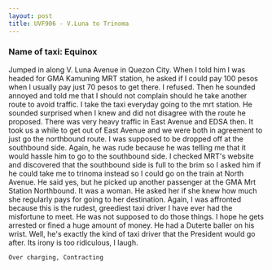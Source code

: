 ```yaml
---
layout: post
title: UVF906 - V.Luna to Trinoma
---
```


### Name of taxi: Equinox

Jumped in along V. Luna Avenue in Quezon City. When I told him I was headed for GMA Kamuning MRT station, he asked if I could pay 100 pesos when I usually pay just 70 pesos to get there. I refused. Then he sounded annoyed and told me that I should not complain should he take another route to avoid traffic. I take the taxi everyday going to the mrt station. He sounded surprised when I knew and did not disagree with the route he proposed. There was very heavy traffic in East Avenue and EDSA then. It took us a while to get out of East Avenue and we were both in agreement to just go the northbound route. I was supposed to be dropped off at the southbound side. Again, he was rude because he was telling me that it would hassle him to go to the southbound side. I checked MRT's website and discovered that the southbound side is full to the brim so I asked him if he could take me to trinoma instead so I could go on the train at North Avenue. He said yes, but he picked up another passenger at the GMA Mrt Station Northbound. It was a woman. He asked her if she knew how much she regularly pays for going to her destination. Again, I was affronted because this is the rudest, greediest taxi driver I have ever had the misfortune to meet. He was not supposed to do those things. I hope he gets arrested or fined a huge amount of money. He had a Duterte baller on his wrist. Well, he's exactly the kind of taxi driver that the President would go after. Its irony is too ridiculous, I laugh.

```Over charging, Contracting```
